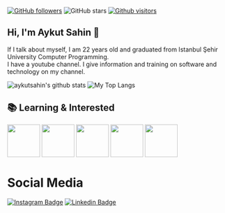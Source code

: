 [![GitHub followers](https://img.shields.io/github/followers/aykutsahin98?style=social)](https://github.com/aykutsahin98?tab=followers)
![GitHub stars](https://img.shields.io/github/stars/aykutsahin98?style=social)
[![Github visitors](https://visitor-badge.glitch.me/badge?page_id=aykutsahin98.visitor-badge)](https://GitHub.com/aykutsahin98/StrapDown.js/stargazers/)

## Hi, I'm Aykut Sahin 👋 

If I talk about myself, I am 22 years old and graduated from Istanbul Şehir University Computer Programming. <br> I have a youtube channel. I give information and training on software and technology on my channel.

<p float="center">
  <img  src="https://github-readme-stats.vercel.app/api?username=aykutsahin98&show_icons=true&hide=contribs,prs" alt="aykutsahin's github stats" />
  <img  src="https://github-readme-stats.vercel.app/api/top-langs/?username=aykutsahin98&layout=compact" alt="My Top Langs" />
</p>

## 📚 Learning & Interested
<code><img height="75" src="https://image.flaticon.com/icons/svg/888/888839.svg"></code>
<code><img height="75" src="https://image.flaticon.com/icons/svg/917/917316.svg"></code>
<code><img height="75" src="https://image.flaticon.com/icons/svg/226/226777.svg"></code>
<code><img height="75" src="https://image.flaticon.com/icons/svg/381/381704.svg"></code>
<code><img height="75" src="https://image.flaticon.com/icons/svg/2772/2772128.svg"></code>

# Social Media

[![Instagram Badge](https://img.shields.io/badge/-Instagram-C13584?style=flat-quare&labelColor=C13584&logo=instagram&logoColor=white&link=link)](https://www.instagram.com/aykutsahiiin)
[![Linkedin Badge](https://img.shields.io/badge/-Linkedin-C13584?style=flat-quare&labelColor=C13584&logo=linkedin&logoColor=white&link=link)](https://www.linkedin.com/in/aykutsahiin)

<!--
**aykutsahin98/aykutsahin98** is a ✨ _special_ ✨ repository because its `README.md` (this file) appears on your GitHub profile.
